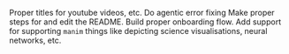 Proper titles for youtube videos, etc.
Do agentic error fixing
Make proper steps for and edit the README.
Build proper onboarding flow.
Add support for supporting `manim` things like depicting science visualisations, neural networks, etc.